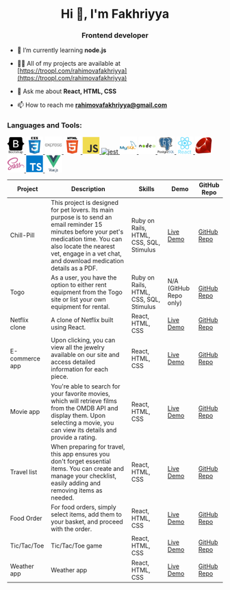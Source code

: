 <h1 align="center">Hi 👋, I'm Fakhriyya</h1>
<h3 align="center">Frontend developer</h3>

- 🌱 I’m currently learning  **node.js**

- 👨‍💻 All of my projects are available at [https://troopl.com/rahimovafakhriyya](https://troopl.com/rahimovafakhriyya)

- 💬 Ask me about  **React, HTML, CSS**

- 📫 How to reach me  **rahimovafakhriyya@gmail.com**

<p align="left">
</p>

<h3 align="left">Languages and Tools:</h3>
<p align="left"> <a href="https://getbootstrap.com" target="_blank" rel="noreferrer"> <img src="https://raw.githubusercontent.com/devicons/devicon/master/icons/bootstrap/bootstrap-plain-wordmark.svg" alt="bootstrap" width="40" height="40"/> </a> <a href="https://www.w3schools.com/css/" target="_blank" rel="noreferrer"> <img src="https://raw.githubusercontent.com/devicons/devicon/master/icons/css3/css3-original-wordmark.svg" alt="css3" width="40" height="40"/> </a> <a href="https://expressjs.com" target="_blank" rel="noreferrer"> <img src="https://raw.githubusercontent.com/devicons/devicon/master/icons/express/express-original-wordmark.svg" alt="express" width="40" height="40"/> </a> <a href="https://www.w3.org/html/" target="_blank" rel="noreferrer"> <img src="https://raw.githubusercontent.com/devicons/devicon/master/icons/html5/html5-original-wordmark.svg" alt="html5" width="40" height="40"/> </a> <a href="https://developer.mozilla.org/en-US/docs/Web/JavaScript" target="_blank" rel="noreferrer"> <img src="https://raw.githubusercontent.com/devicons/devicon/master/icons/javascript/javascript-original.svg" alt="javascript" width="40" height="40"/> </a> <a href="https://jestjs.io" target="_blank" rel="noreferrer"> <img src="https://www.vectorlogo.zone/logos/jestjsio/jestjsio-icon.svg" alt="jest" width="40" height="40"/> </a> <a href="https://www.mysql.com/" target="_blank" rel="noreferrer"> <img src="https://raw.githubusercontent.com/devicons/devicon/master/icons/mysql/mysql-original-wordmark.svg" alt="mysql" width="40" height="40"/> </a> <a href="https://nodejs.org" target="_blank" rel="noreferrer"> <img src="https://raw.githubusercontent.com/devicons/devicon/master/icons/nodejs/nodejs-original-wordmark.svg" alt="nodejs" width="40" height="40"/> </a> <a href="https://www.postgresql.org" target="_blank" rel="noreferrer"> <img src="https://raw.githubusercontent.com/devicons/devicon/master/icons/postgresql/postgresql-original-wordmark.svg" alt="postgresql" width="40" height="40"/> </a> <a href="https://reactjs.org/" target="_blank" rel="noreferrer"> <img src="https://raw.githubusercontent.com/devicons/devicon/master/icons/react/react-original-wordmark.svg" alt="react" width="40" height="40"/> </a> <a href="https://www.ruby-lang.org/en/" target="_blank" rel="noreferrer"> <img src="https://raw.githubusercontent.com/devicons/devicon/master/icons/ruby/ruby-original.svg" alt="ruby" width="40" height="40"/> </a> <a href="https://sass-lang.com" target="_blank" rel="noreferrer"> <img src="https://raw.githubusercontent.com/devicons/devicon/master/icons/sass/sass-original.svg" alt="sass" width="40" height="40"/> </a> <a href="https://www.typescriptlang.org/" target="_blank" rel="noreferrer"> <img src="https://raw.githubusercontent.com/devicons/devicon/master/icons/typescript/typescript-original.svg" alt="typescript" width="40" height="40"/> </a> <a href="https://vuejs.org/" target="_blank" rel="noreferrer"> <img src="https://raw.githubusercontent.com/devicons/devicon/master/icons/vuejs/vuejs-original-wordmark.svg" alt="vuejs" width="40" height="40"/> </a> </p>


| Project       | Description                                                                                                 | Skills                     | Demo                                      | GitHub Repo                                   |
|---------------|-------------------------------------------------------------------------------------------------------------|----------------------------|-------------------------------------------|-----------------------------------------------|
| Chill-Pill    | This project is designed for pet lovers. Its main purpose is to send an email reminder 15 minutes before your pet's medication time. You can also locate the nearest vet, engage in a vet chat, and download medication details as a PDF.                                                    | Ruby on Rails, HTML, CSS, SQL, Stimulus | [Live Demo](https://chillpill.site)        | [GitHub Repo](https://github.com/fa-it-girl/chillpill) |
| Togo          | As a user, you have the option to either rent equipment from the Togo site or list your own equipment for rental.        | Ruby on Rails, HTML, CSS, SQL, Stimulus | N/A (GitHub Repo only)                  | [GitHub Repo](https://github.com/fa-it-girl/Aventurero) |
| Netflix clone | A clone of Netflix built using React.                                                                     | React, HTML, CSS            | [Live Demo](https://fa-netflixclone.netlify.app/) | [GitHub Repo](https://github.com/fa-it-girl/Netflix-clone) |
| E-commerce app | Upon clicking, you can view all the jewelry available on our site and access detailed information for each piece. | React, HTML, CSS            | [Live Demo](https://fa-netflixclone.netlify.app/) | [GitHub Repo](https://github.com/fa-it-girl/chillpill) |
| Movie app | You're able to search for your favorite movies, which will retrieve films from the OMDB API and display them. Upon selecting a movie, you can view its details and provide a rating. | React, HTML, CSS            | [Live Demo](https://fa-movie.netlify.app/) | [GitHub Repo](https://fa-movie.netlify.app/) |
| Travel list | When preparing for travel, this app ensures you don't forget essential items. You can create and manage your checklist, easily adding and removing items as needed. | React, HTML, CSS            | [Live Demo](https://fa-travel-list.netlify.app/) | [GitHub Repo](https://github.com/fa-it-girl/travel-list) |
| Food Order | For food orders, simply select items, add them to your basket, and proceed with the order. | React, HTML, CSS            | [Live Demo](https://fa-foodorder.netlify.app/) | [GitHub Repo](https://github.com/fa-it-girl/Food-order-app) |
| Tic/Tac/Toe | Tic/Tac/Toe game | React, HTML, CSS            | [Live Demo](https://fatictactoe.netlify.app/) | [GitHub Repo](https://github.com/fa-it-girl/Tic-Tac-Toe) |
| Weather app | Weather app | React, HTML, CSS            | [Live Demo](https://weatherbyfa.netlify.app/) | [GitHub Repo](https://github.com/fa-it-girl/weather-app)|

